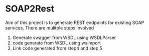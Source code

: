 # SOAP2Rest
Aim of this project is to generate REST endpoints for existing SOAP services.
There are  mulitple steps involved
1) Generate swagger from WSDL using WSDLParser
2) code generate from WSDL using wsimport
3) Link code generated from step4 and step 5  
